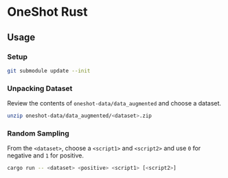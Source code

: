 # OneShot Rust

## Usage

### Setup

```sh
git submodule update --init
```

### Unpacking Dataset

Review the contents of `oneshot-data/data_augmented` and choose a dataset.

```sh
unzip oneshot-data/data_augmented/<dataset>.zip
```

### Random Sampling

From the `<dataset>`, choose a `<script1>` and `<script2>` and use `0` for negative and `1` for positive.

```sh
cargo run -- <dataset> <positive> <script1> [<script2>]
```
